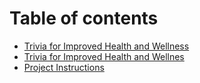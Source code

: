 # Table of contents

* [Trivia for Improved Health and Wellness](README.md)
* [Trivia for Improved Health and Wellnes](trivia.md)
* [Project Instructions](project-instructions.md)

